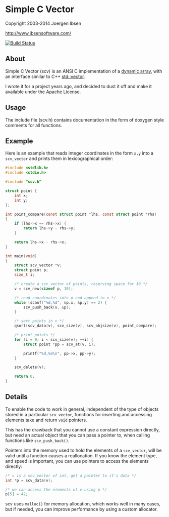 
Simple C Vector
===============

Copyright 2003-2014 Joergen Ibsen

<http://www.ibsensoftware.com/>

[![Build Status](https://travis-ci.org/jibsen/scv.png?branch=master)](https://travis-ci.org/jibsen/scv)


About
-----

Simple C Vector (scv) is an ANSI C implementation of a [dynamic array][dyna],
with an interface similar to C++ [std::vector][vector].

I wrote it for a project years ago, and decided to dust it off and make it
available under the Apache License.

[dyna]: http://en.wikipedia.org/wiki/Dynamic_array
[vector]: http://en.cppreference.com/w/cpp/container/vector


Usage
-----

The include file (scv.h) contains documentation in the form of doxygen style
comments for all functions.


Example
-------

Here is an example that reads integer coordinates in the form `x,y`
into a `scv_vector` and prints them in lexicographical order:

```c
#include <stdlib.h>
#include <stdio.h>

#include "scv.h"

struct point {
    int x;
    int y;
};

int point_compare(const struct point *lhs, const struct point *rhs)
{
    if (lhs->x == rhs->x) {
        return lhs->y - rhs->y;
    }

    return lhs->x - rhs->x;
}

int main(void)
{
    struct scv_vector *v;
    struct point p;
    size_t i;

    /* create a scv_vector of points, reserving space for 10 */
    v = scv_new(sizeof p, 10);

    /* read coordinates into p and append to v */
    while (scanf("%d,%d", &p.x, &p.y) == 2) {
        scv_push_back(v, &p);
    }

    /* sort points in v */
    qsort(scv_data(v), scv_size(v), scv_objsize(v), point_compare);

    /* print points */
    for (i = 0; i < scv_size(v); ++i) {
        struct point *pp = scv_at(v, i);

        printf("%d,%d\n", pp->x, pp->y);
    }

    scv_delete(v);

    return 0;
}
```


Details
-------

To enable the code to work in general, independent of the type of objects
stored in a particular `scv_vector`, functions for inserting and accessing
elements take and return `void` pointers.

This has the drawback that you cannot use a constant expression directly, but
need an actual object that you can pass a pointer to, when calling functions
like `scv_push_back()`.

Pointers into the memory used to hold the elements of a `scv_vector`, will be
valid until a function causes a reallocation. If you know the element type,
and speed is important, you can use pointers to access the elements directly:

```c
/* v is a scv_vector of int, get a pointer to it's data */
int *p = scv_data(v);

/* we can access the elements of v using p */
p[5] = 42;
```

scv uses `malloc()` for memory allocation, which works well in many cases,
but if needed, you can improve performance by using a custom allocator.
